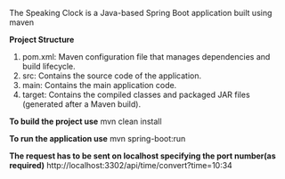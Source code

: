 The Speaking Clock is a Java-based Spring Boot application built using maven

**Project Structure**
1. pom.xml: Maven configuration file that manages dependencies and build lifecycle.
2. src: Contains the source code of the application.
3. main: Contains the main application code.
4. target: Contains the compiled classes and packaged JAR files (generated after a Maven build).


**To build the project use**
mvn clean install

**To run the application use**
mvn spring-boot:run

**The request has to be sent on localhost specifying the port number(as required)**
http://localhost:3302/api/time/convert?time=10:34
